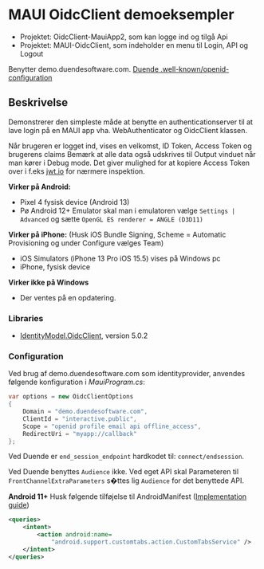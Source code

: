 # MAUI OidcClient demoeksempler

- Projektet: OidcClient-MauiApp2, som kan logge ind og tilgå Api 
- Projektet: MAUI-OidcClient, som indeholder en menu til Login, API og Logout

Benytter demo.duendesoftware.com. [Duende .well-known/openid-configuration](https://demo.duendesoftware.com/.well-known/openid-configuration)

## Beskrivelse
Demonstrerer den simpleste måde at benytte en authenticationserver til at lave login på en MAUI app vha. WebAuthenticator og OidcClient klassen.

Når brugeren er logget ind, vises en velkomst, ID Token, Access Token og brugerens claims Bemærk at alle data også udskrives til Output vinduet når
man kører i Debug mode. Det giver mulighed for at kopiere Access Token over i f.eks [jwt.io](jwt.io) for nærmere inspektion.


**Virker på Android:**
- Pixel 4 fysisk device (Android 13)
- Pø Android 12+ Emulator skal man i emulatoren vælge `Settings | Advanced` og sætte `OpenGL ES renderer = ANGLE (D3D11)`

**Virker på iPhone:** (Husk iOS Bundle Signing, Scheme = Automatic Provisioning og under Configure vælges Team)
- iOS Simulators (iPhone 13 Pro iOS 15.5) vises på Windows pc
- iPhone, fysisk device

**Virker ikke på Windows**
- Der ventes på en opdatering.

### Libraries

- [IdentityModel.OidcClient](https://github.com/IdentityModel/IdentityModel.OidcClient), version 5.0.2

### Configuration
Ved brug af demo.duendesoftware.com som identityprovider, anvendes følgende konfiguration i *MauiProgram.cs*:

```c#
var options = new OidcClientOptions
{
    Domain = "demo.duendesoftware.com",
    ClientId = "interactive.public",
    Scope = "openid profile email api offline_access",
    RedirectUri = "myapp://callback"
};
```
Ved Duende er `end_session_endpoint` hardkodet til: `connect/endsession`.

Ved Duende benyttes `Audience` ikke. Ved eget API skal Parameteren til `FrontChannelExtraParameters` s�ttes lig `Audience` for det benyttede API.

**Android 11+**
Husk følgende tilføjelse til AndroidManifest ([Implementation guide](https://developer.chrome.com/docs/android/custom-tabs/integration-guide/))

```xml
<queries>
    <intent>
        <action android:name=
            "android.support.customtabs.action.CustomTabsService" />
    </intent>
</queries>
```
